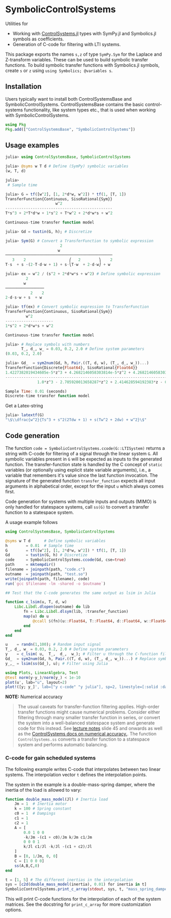 # SymbolicControlSystems


Utilities for
- Working with [ControlSystems.jl](https://github.com/JuliaControl/ControlSystems.jl/) types with SymPy.jl and Symbolics.jl symbols as coefficients.
- Generation of C-code for filtering with LTI systems.

This package exports the names `s,z` of type `SymPy.Sym` for the Laplace and Z-transform variables. These can be used to build symbolic transfer functions. To build symbolic transfer functions with Symbolics.jl symbols, create `s` or `z` using `using Symbolics; @variables s`.

## Installation
Users typically want to install both ControlSystemsBase and SymbolicControlSystems. ControlSystemsBase contains the basic control-systems functionality, like system types etc., that is used when working with SymbolicControlSystems.
```julia
using Pkg
Pkg.add(["ControlSystemsBase", "SymbolicControlSystems"])
```

## Usage examples
```julia
julia> using ControlSystemsBase, SymbolicControlSystems

julia> @syms w T d # Define (SymPy) symbolic variables
(w, T, d)

julia>
 # Sample time

julia> G = tf([w^2], [1, 2*d*w, w^2]) * tf(1, [T, 1])
TransferFunction{Continuous, SisoRational{Sym}}
                      w^2
-----------------------------------------------
T*s^3 + 2*T*d*w + 1*s^2 + T*w^2 + 2*d*w*s + w^2

Continuous-time transfer function model

julia> Gd = tustin(G, h); # Discretize

julia> Sym(G) # Convert a TransferFunction to symbolic expression
                        2                      
                       w                       
───────────────────────────────────────────────
   3    2                   ⎛   2        ⎞    2
T⋅s  + s ⋅(2⋅T⋅d⋅w + 1) + s⋅⎝T⋅w  + 2⋅d⋅w⎠ + w 

julia> ex = w^2 / (s^2 + 2*d*w*s + w^2) # Define symbolic expression
         2       
        w        
─────────────────
           2    2
2⋅d⋅s⋅w + s  + w 

julia> tf(ex) # Convert symbolic expression to TransferFunction
TransferFunction{Continuous, SisoRational{Sym}}
         w^2
---------------------
1*s^2 + 2*d*w*s + w^2

Continuous-time transfer function model

julia> # Replace symbols with numbers
       T_, d_, w_ = 0.03, 0.2, 2.0 # Define system parameters
(0.03, 0.2, 2.0)

julia> Gd_  = sym2num(Gd, h, Pair.((T, d, w), (T_, d_, w_))...)
TransferFunction{Discrete{Float64}, SisoRational{Float64}}
1.4227382019434605e-5*z^3 + 4.2682146058303814e-5*z^2 + 4.2682146058303814e-5*z + 1.4227382019434605e-5
-------------------------------------------------------------------------------------------------------
              1.0*z^3 - 2.705920013658287*z^2 + 2.414628594192383*z - 0.7085947614779404

Sample Time: 0.01 (seconds)
Discrete-time transfer function model
```
Get a Latex-string
```julia
julia> latextf(G)
"\$\\dfrac{w^2}{Ts^3 + s^2(2Tdw + 1) + s(Tw^2 + 2dw) + w^2}\$"
```


## Code generation
The function `code = SymbolicControlSystems.ccode(G::LTISystem)` returns a string with C-code for filtering of a signal through the linear system `G`. All symbolic variables present in `G` will be expected as inputs to the generated function. The transfer-function state is handled by the C concept of `static` variables (or optionally using explicit state variable arguments), i.e., a variable that remembers it's value since the last function invocation. The signature of the generated function `transfer_function` expects all input arguments in alphabetical order, except for the input `u` which always comes first.

Code generation for systems with multiple inputs and outputs (MIMO) is only handled for statespace systems, call `ss(G)` to convert a transfer function to a statespace system.


A usage example follows
```julia
using ControlSystemsBase, SymbolicControlSystems

@syms w T d      # Define symbolic variables
h        = 0.01  # Sample time
G        = tf([w^2], [1, 2*d*w, w^2]) * tf(1, [T, 1])
Gd       = tustin(G, h) # Discretize
code     = SymbolicControlSystems.ccode(Gd, cse=true)
path     = mktempdir()
filename = joinpath(path, "code.c")
outname  = joinpath(path, "test.so")
write(joinpath(path, filename), code)
run(`gcc $filename -lm -shared -o $outname`)

## Test that the C-code generates the same output as lsim in Julia

function c_lsim(u, T, d, w)
    Libc.Libdl.dlopen(outname) do lib
        fn = Libc.Libdl.dlsym(lib, :transfer_function)
        map(u) do u
            @ccall $(fn)(u::Float64, T::Float64, d::Float64, w::Float64)::Float64
        end
    end
end

u    = randn(1,100); # Random input signal 
T_, d_, w_ = 0.03, 0.2, 2.0 # Define system parameters
y    = c_lsim( u,  T_,  d_,  w_); # Filter u through the C-function filter
Gd_  = sym2num(Gd, h, Pair.((T, d, w), (T_, d_, w_))...) # Replace symbols with numeric constants
y_,_ = lsim(ss(Gd_), u); # Filter using Julia

using Plots, LinearAlgebra, Test
@test norm(y-y_)/norm(y_) < 1e-10
plot(u', lab="u", layout=2)
plot!([y; y_]', lab=["y c-code" "y julia"], sp=2, linestyle=[:solid :dash]) |> display
```

**NOTE:** Numerical accuracy
> The usual caveats for transfer-function filtering applies. High-order transfer functions might cause numerical problems. Consider either filtering through many smaller transfer function in series, or convert the system into a well-balanced statespace system and generate code for this instead. See [lecture notes](http://www.control.lth.se/fileadmin/control/Education/EngineeringProgram/FRTN01/lectures/L11_slides6.pdf) slide 45 and onwards as well as the [ControlSystems docs on numerical accuracy.](https://juliacontrol.github.io/ControlSystems.jl/stable/man/numerical/#Performance-considerations). The function `ControlSystems.ss` converts a transfer function to a statespace system and performs automatic balancing. 


### C-code for gain scheduled systems
The following example writes C-code that interpolates between two linear systems.
The interpolation vector `t` defines the interpolation points.

The system in the example is a double-mass-spring damper, where the inertia of the load is allowed to vary:

```julia
function double_mass_model(Jl) # Inertia load
    Jm = 1  # Inertia motor
    k = 100 # Spring constant
    c0 = 1  # Dampings
    c1 = 1
    c2 = 1
    A = [
        0.0 1 0 0
        -k/Jm -(c1 + c0)/Jm k/Jm c1/Jm
        0 0 0 1
        k/Jl c1/Jl -k/Jl -(c1 + c2)/Jl
    ]
    B = [0, 1/Jm, 0, 0]
    C = [1 0 0 0]
    ss(A,B,C,0)
end

t = [1, 5] # The different inertias in the interpolation
sys = [c2d(double_mass_model(inertia), 0.01) for inertia in t]
SymbolicControlSystems.print_c_array(stdout, sys, t, "mass_spring_damper")
```

This will print C-code functions for the interpolation of each of the system matrices. See the docstring for `print_c_array` for more customization options.
